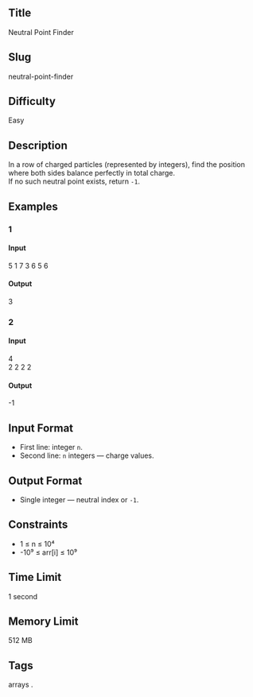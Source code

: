 ## Title

Neutral Point Finder

## Slug

neutral-point-finder

## Difficulty

Easy

## Description

In a row of charged particles (represented by integers), find the position where both sides balance perfectly in total charge.  
If no such neutral point exists, return `-1`.

## Examples

### 1

#### Input

5
1 7 3 6 5 6 

#### Output
3

### 2

#### Input

4  
2 2 2 2 

#### Output
-1

## Input Format  

- First line: integer `n`.  
- Second line: `n` integers — charge values.

## Output Format  

- Single integer — neutral index or `-1`.

## Constraints  

- 1 ≤ n ≤ 10⁴  
- -10⁹ ≤ arr[i] ≤ 10⁹    

## Time Limit

1 second

## Memory Limit

512 MB

## Tags

arrays .
